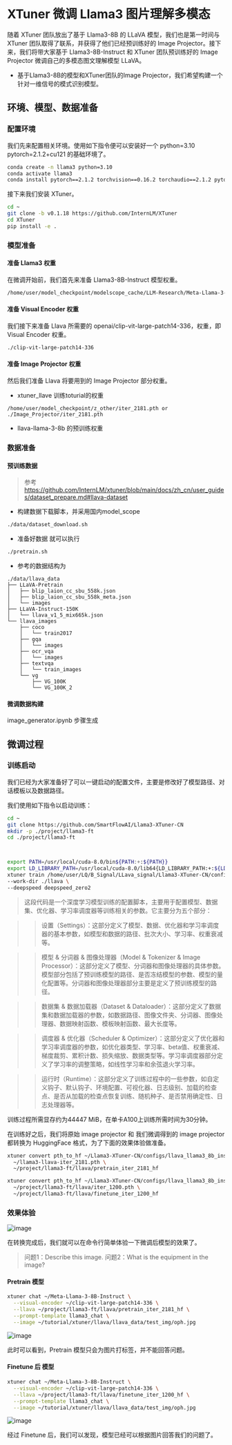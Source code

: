 # XTuner 微调 Llama3 图片理解多模态

随着 XTuner 团队放出了基于 Llama3-8B 的 LLaVA 模型，我们也是第一时间与 XTuner 团队取得了联系，并获得了他们已经预训练好的 Image Projector。接下来，我们将带大家基于 Llama3-8B-Instruct 和 XTuner 团队预训练好的 Image Projector 微调自己的多模态图文理解模型 LLaVA。

- 基于Llama3-8B的模型和XTuner团队的Image Projector，我们希望构建一个针对一维信号的模式识别模型。

## 环境、模型、数据准备

### 配置环境

我们先来配置相关环境。使用如下指令便可以安装好一个 python=3.10 pytorch=2.1.2+cu121 的基础环境了。

```bash
conda create -n llama3 python=3.10
conda activate llama3
conda install pytorch==2.1.2 torchvision==0.16.2 torchaudio==2.1.2 pytorch-cuda=12.1 -c pytorch -c nvidia
```
接下来我们安装 XTuner。

```bash
cd ~
git clone -b v0.1.18 https://github.com/InternLM/XTuner
cd XTuner
pip install -e .
```

### 模型准备

#### 准备 Llama3 权重

在微调开始前，我们首先来准备 Llama3-8B-Instruct 模型权重。

```bash
/home/user/model_checkpoint/modelscope_cache/LLM-Research/Meta-Llama-3-8B-Instruct/
```

<!-- - InternStudio

```bash
cd ~
ln -s /root/new_models/meta-llama/Meta-Llama-3-8B-Instruct .
```
- 非 InternStudio

我们选择从 OpenXLab 上下载 Meta-Llama-3-8B-Instruct 的权重。

```bash
cd ~
git lfs install
git clone https://code.openxlab.org.cn/MrCat/Llama-3-8B-Instruct.git Meta-Llama-3-8B-Instruct
``` -->

#### 准备 Visual Encoder 权重

我们接下来准备 Llava 所需要的 openai/clip-vit-large-patch14-336，权重，即 Visual Encoder 权重。

```bash
./clip-vit-large-patch14-336
```

<!-- - InternStudio
  
```bash
cd ~
ln -s /root/new_models/openai/clip-vit-large-patch14-336 .
```

- 非 InternStudio

可以访问 https://huggingface.co/openai/clip-vit-large-patch14-336 以进行下载。 -->


#### 准备 Image Projector 权重

然后我们准备 Llava 将要用到的 Image Projector 部分权重。

- xtuner_llave 训练toturial的权重

```
/home/user/model_checkpoint/z_other/iter_2181.pth or
./Image_Projector/iter_2181.pth 
```

- llava-llama-3-8b 的预训练权重

<!-- - InternStudio

```bash
cd ~
ln -s /root/new_models/xtuner/llama3-llava-iter_2181.pth .
```

- 非 InternStudio

相关权重可以访问：https://huggingface.co/xtuner/llava-llama-3-8b 以及 https://huggingface.co/xtuner/llava-llama-3-8b-v1_1 。（已经过微调，并非 Pretrain 阶段的 Image Projector） -->

### 数据准备

#### 预训练数据


> 参考 https://github.com/InternLM/xtuner/blob/main/docs/zh_cn/user_guides/dataset_prepare.md#llava-dataset
- 构建数据下载脚本，并采用国内model_scope
```bash
./data/dataset_download.sh
```


- 准备好数据 就可以执行
  
```bash
./pretrain.sh
```
- 参考的数据结构为

```
./data/llava_data
├── LLaVA-Pretrain
│   ├── blip_laion_cc_sbu_558k.json
│   ├── blip_laion_cc_sbu_558k_meta.json
│   └── images
├── LLaVA-Instruct-150K
│   └── llava_v1_5_mix665k.json
└── llava_images
    ├── coco
    │   └── train2017
    ├── gqa
    │   └── images
    ├── ocr_vqa
    │   └── images
    ├── textvqa
    │   └── train_images
    └── vg
        ├── VG_100K
        └── VG_100K_2
```


#### 微调数据构建



image_generator.ipynb 步骤生成
<!-- 我们按照 https://github.com/InternLM/Tutorial/blob/camp2/xtuner/llava/xtuner_llava.md 中的教程来准备微调数据。为了让大家可以快速上手，我们选择了使用过拟合的方式快速实现。

可以执行以下代码：



```bash
cd ~
git clone https://github.com/InternLM/tutorial -b camp2
python ~/tutorial/xtuner/llava/llava_data/repeat.py \
  -i ~/tutorial/xtuner/llava/llava_data/unique_data.json \
  -o ~/tutorial/xtuner/llava/llava_data/repeated_data.json \
  -n 200
``` -->

## 微调过程

### 训练启动

我们已经为大家准备好了可以一键启动的配置文件，主要是修改好了模型路径、对话模板以及数据路径。

我们使用如下指令以启动训练：

```bash
cd ~
git clone https://github.com/SmartFlowAI/Llama3-XTuner-CN
mkdir -p ./project/llama3-ft
cd ./project/llama3-ft



export PATH=/usr/local/cuda-8.0/bin${PATH:+:${PATH}} 
export LD_LIBRARY_PATH=/usr/local/cuda-8.0/lib64{LD_LIBRARY_PATH:+:${LD_LIBRARY_PATH}}
xtuner train /home/user/LQ/B_Signal/LLava_signal/Llama3-XTuner-CN/configs/llama3-llava/llava_llama3_8b_instruct_qlora_clip_vit_large_p14_336_lora_e1_finetune.py \
--work-dir ./llava \
--deepspeed deepspeed_zero2

```

> 这段代码是一个深度学习模型训练的配置脚本，主要用于配置模型、数据集、优化器、学习率调度器等训练相关的参数。它主要分为五个部分：

> > 设置（Settings）：这部分定义了模型、数据、优化器和学习率调度器的基本参数，如模型和数据的路径、批次大小、学习率、权重衰减等。

>> 模型 & 分词器 & 图像处理器（Model & Tokenizer & Image Processor）：这部分定义了模型、分词器和图像处理器的具体参数。模型部分包括了预训练模型的路径、是否冻结模型的参数、模型的量化配置等。分词器和图像处理器部分主要是定义了预训练模型的路径。

>> 数据集 & 数据加载器（Dataset & Dataloader）：这部分定义了数据集和数据加载器的参数，如数据路径、图像文件夹、分词器、图像处理器、数据映射函数、模板映射函数、最大长度等。

>> 调度器 & 优化器（Scheduler & Optimizer）：这部分定义了优化器和学习率调度器的参数，如优化器类型、学习率、beta值、权重衰减、梯度裁剪、累积计数、损失缩放、数据类型等。学习率调度器部分定义了学习率的调整策略，如线性学习率和余弦退火学习率。

>> 运行时（Runtime）：这部分定义了训练过程中的一些参数，如自定义钩子、默认钩子、环境配置、可视化器、日志级别、加载的检查点、是否从加载的检查点恢复训练、随机种子、是否禁用确定性、日志处理器等。


训练过程所需显存约为44447 MiB，在单卡A100上训练所需时间为30分钟。

在训练好之后，我们将原始 image projector 和 我们微调得到的 image projector 都转换为 HuggingFace 格式，为了下面的效果体验做准备。

```bash
xtuner convert pth_to_hf ~/Llama3-XTuner-CN/configs/llava_llama3_8b_instruct_qlora_clip_vit_large_p14_336_lora_e1_finetune.py \
  ~/llama3-llava-iter_2181.pth \
  ~/project/llama3-ft/llava/pretrain_iter_2181_hf

xtuner convert pth_to_hf ~/Llama3-XTuner-CN/configs/llava_llama3_8b_instruct_qlora_clip_vit_large_p14_336_lora_e1_finetune.py \
  ~/project/llama3-ft/llava/iter_1200.pth \
  ~/project/llama3-ft/llava/finetune_iter_1200_hf
```

### 效果体验

![image](https://github.com/SmartFlowAI/Llama3-XTuner-CN/assets/75657629/551bfebf-399c-4aec-985b-affa94a5963b)

在转换完成后，我们就可以在命令行简单体验一下微调后模型的效果了。

> 问题1：Describe this image.
> 问题2：What is the equipment in the image?

#### Pretrain 模型

```bash
xtuner chat ~/Meta-Llama-3-8B-Instruct \
  --visual-encoder ~/clip-vit-large-patch14-336 \
  --llava ~/project/llama3-ft/llava/pretrain_iter_2181_hf \
  --prompt-template llama3_chat \
  --image ~/tutorial/xtuner/llava/llava_data/test_img/oph.jpg
```

![image](https://github.com/SmartFlowAI/Llama3-XTuner-CN/assets/75657629/0ddd6ed1-97d2-46e6-b580-5d6425a15604)

此时可以看到，Pretrain 模型只会为图片打标签，并不能回答问题。

#### Finetune 后 模型

```bash
xtuner chat ~/Meta-Llama-3-8B-Instruct \
  --visual-encoder ~/clip-vit-large-patch14-336 \
  --llava ~/project/llama3-ft/llava/finetune_iter_1200_hf \
  --prompt-template llama3_chat \
  --image ~/tutorial/xtuner/llava/llava_data/test_img/oph.jpg
```

![image](https://github.com/SmartFlowAI/Llama3-XTuner-CN/assets/75657629/a8f0f0be-7210-4ecb-9584-0f02c2335246)

经过 Finetune 后，我们可以发现，模型已经可以根据图片回答我们的问题了。
